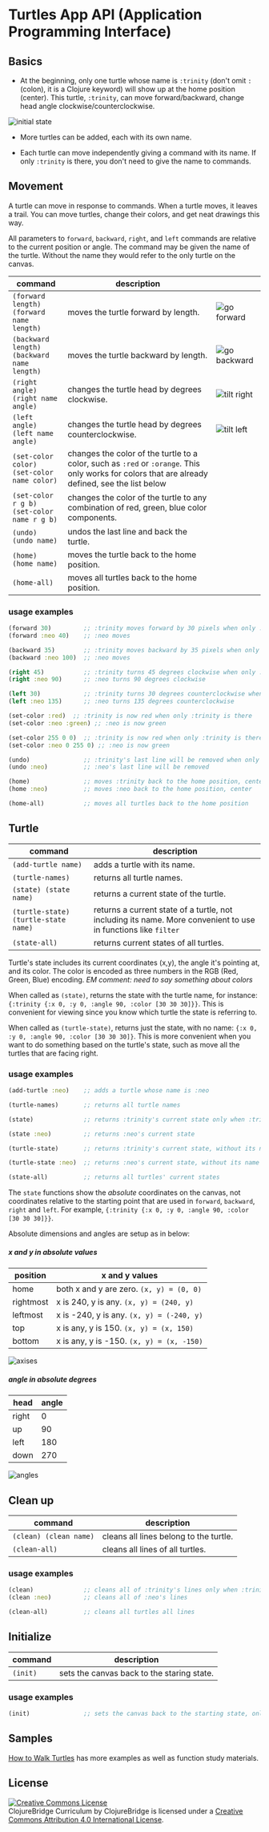 # Turtles App API (Application Programming Interface)

## Basics

- At the beginning, only one turtle whose name is `:trinity` (don't omit `:`
(colon), it is a Clojure keyword) will show up at the home position (center).
This turtle, `:trinity`, can move forward/backward,
change head angle clockwise/counterclockwise.

![initial state](img/initial-state.png)


- More turtles can be added, each with its own name.

- Each turtle can move independently giving a command with its name.
If only `:trinity` is there, you don't need to give the name to commands.


## Movement

A turtle can move in response to commands. When a turtle moves, it leaves a trail. You can move turtles, change their colors, and get neat drawings this way. 

All parameters to `forward`, `backward`, `right`, and `left` commands
are relative to the current position or angle. The command may be given the name of the turtle. Without the name they would refer to the only turtle on the canvas.


| command | description |           |
| ------- | ----------- | ----------|
|`(forward length)` <br /> `(forward name length)`| moves the turtle forward by length.| ![go forward](img/go-forward.png) |
|`(backward length)` <br /> `(backward name length)`| moves the turtle backward by length.| ![go backward](img/go-backward.png) |
|`(right angle)` <br /> `(right name angle)`| changes the turtle head by degrees clockwise.|![tilt right](img/right.png) |
|`(left angle)` <br /> `(left name angle)`| changes the turtle head by degrees counterclockwise.|![tilt left](img/left.png) |
|`(set-color color)` <br /> `(set-color name color)`| changes the color of the turtle to a color, such as `:red` or `:orange`. This only works for colors that are already defined, see the list below||
|`(set-color r g b)` <br /> `(set-color name r g b)`| changes the color of the turtle to any combination of red, green, blue color components.||
|`(undo)` <br /> `(undo name)`| undos the last line and back the turtle.||
|`(home)` <br /> `(home name)`| moves the turtle back to the home position.||
|`(home-all)`| moves all turtles back to the home position.||



### usage examples

```clojure
(forward 30)         ;; :trinity moves forward by 30 pixels when only :trinity is there
(forward :neo 40)    ;; :neo moves

(backward 35)        ;; :trinity moves backward by 35 pixels when only  :trinity is there
(backward :neo 100)  ;; :neo moves

(right 45)           ;; :trinity turns 45 degrees clockwise when only :trinity is there
(right :neo 90)      ;; :neo turns 90 degrees clockwise

(left 30)            ;; :trinity turns 30 degrees counterclockwise when only  :trinity is there
(left :neo 135)      ;; :neo turns 135 degrees counterclockwise

(set-color :red)  ;; :trinity is now red when only :trinity is there
(set-color :neo :green) ;; :neo is now green

(set-color 255 0 0)  ;; :trinity is now red when only :trinity is there
(set-color :neo 0 255 0) ;; :neo is now green

(undo)               ;; :trinity's last line will be removed when only :trinity is there
(undo :neo)          ;; :neo's last line will be removed

(home)               ;; moves :trinity back to the home position, center  when only :trinity is there
(home :neo)          ;; moves :neo back to the home position, center

(home-all)           ;; moves all turtles back to the home position
```


## Turtle

| command | description |
| ------- | ----------- |
|`(add-turtle name)`| adds a turtle with its name.|
|`(turtle-names)`| returns all turtle names.|
|`(state) (state name)`| returns a current state of the turtle.|
|`(turtle-state) (turtle-state name)` | returns a current state of a turtle, not including its name. More convenient to use in functions like `filter`|
|`(state-all)`| returns current states of all turtles.|

Turtle's state includes its current coordinates (x,y), the angle it's pointing at, and its color. The color is encoded as three numbers in the RGB (Red, Green, Blue) encoding. _EM comment: need to say something about colors_

When called as `(state)`, returns the state with the turtle name, for instance:
`{:trinity {:x 0, :y 0, :angle 90, :color [30 30 30]}}`. This is convenient for viewing since you know which turtle the state is referring to.

When called as `(turtle-state)`, returns just the state, with no name:
`{:x 0, :y 0, :angle 90, :color [30 30 30]}`. This is more convenient when you want to do something based on the turtle's state, such as move all the turtles that are facing right.

### usage examples

```clojure
(add-turtle :neo)    ;; adds a turtle whose name is :neo

(turtle-names)       ;; returns all turtle names

(state)              ;; returns :trinity's current state only when :trinity is there.

(state :neo)         ;; returns :neo's current state

(turtle-state)       ;; returns :trinity's current state, without its name

(turtle-state :neo)  ;; returns :neo's current state, without its name

(state-all)          ;; returns all turtles' current states
```

The `state` functions show the *absolute* coordinates on the canvas, not coordinates relative to the starting point that are
used in `forward`, `backward`, `right` and `left`.
For example, `{:trinity {:x 0, :y 0, :angle 90, :color [30 30 30]}}`.

Absolute dimensions and angles are setup as in below:


##### x and y in absolute values

| position | x and y values |
| -------- | ---------------------------------------- |
|home      | both x and y are zero. `(x, y) = (0, 0)` |
|rightmost | x is 240, y is any. `(x, y) = (240, y)` |
|leftmost  | x is -240, y is any. `(x, y) = (-240, y)` |
|top       | x is any, y is 150. `(x, y) = (x, 150)` |
|bottom    | x is any, y is -150. `(x, y) = (x, -150)` |

![axises](img/axes.png)


##### angle in absolute degrees

| head     | angle |
| -------- | ----- |
| right    | 0 |
| up       | 90 |
| left     | 180 |
| down     | 270 |

![angles](img/angles.png)


## Clean up

| command | description |
| ------- | ----------- |
|`(clean) (clean name)`| cleans all lines belong to the turtle. |
|`(clean-all)`| cleans all lines of all turtles. |

### usage examples

```clojure
(clean)              ;; cleans all of :trinity's lines only when :trinity is there
(clean :neo)         ;; cleans all of :neo's lines

(clean-all)          ;; cleans all turtles all lines
```

## Initialize

| command | description |
| ------- | ----------- |
|`(init)`| sets the canvas back to the staring state. |

### usage examples

```clojure
(init)               ;; sets the canvas back to the starting state, only :trinity is in home position
```

## Samples

[How to Walk Turtles](TURTLE-SAMPLES.md) has more examples as well as
function study materials.

License
-------
<a rel="license"
href="http://creativecommons.org/licenses/by/4.0/deed.en_US"><img
alt="Creative Commons License" style="border-width:0"
src="http://i.creativecommons.org/l/by/4.0/88x31.png" /></a><br
/><span xmlns:dct="http://purl.org/dc/terms/"
href="http://purl.org/dc/dcmitype/Text" property="dct:title"
rel="dct:type">ClojureBridge Curriculum</span> by <span
xmlns:cc="http://creativecommons.org/ns#"
property="cc:attributionName">ClojureBridge</span> is licensed under a
<a rel="license"
href="http://creativecommons.org/licenses/by/4.0/deed.en_US">Creative
Commons Attribution 4.0 International License</a>.
